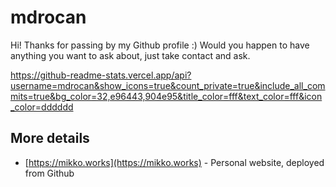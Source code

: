 # mdrocan

Hi! Thanks for passing by my Github profile :) Would you happen to have anything you want to ask about, just take contact and ask.

https://github-readme-stats.vercel.app/api?username=mdrocan&show_icons=true&count_private=true&include_all_commits=true&bg_color=32,e96443,904e95&title_color=fff&text_color=fff&icon_color=dddddd

## More details
* [https://mikko.works](https://mikko.works) - Personal website, deployed from Github


